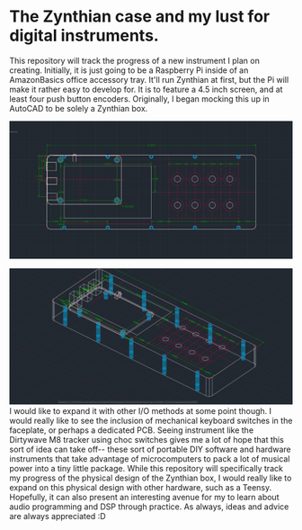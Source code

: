 # The Zynthian case and my lust for digital instruments.

This repository will track the progress of a new instrument I plan on creating. Initially, it is just going to be a Raspberry Pi inside of an AmazonBasics office accessory tray. It'll run Zynthian at first,  but the Pi will make it rather easy to develop for. It is to feature a 4.5 inch screen, and at least four push button encoders. Originally, I began mocking this up in AutoCAD to be solely a Zynthian box.

![image-20220324230209441](images/image-20220324230209441.png)

![image-20220324230833403](images/image-20220324230833403.png)
I would like to expand it with other I/O methods at some point though. I would really like to see the inclusion of mechanical keyboard switches in the faceplate, or perhaps a dedicated PCB. Seeing instrument like the Dirtywave M8 tracker using choc switches gives me a lot of hope that this sort of idea can take off-- these sort of portable DIY software and hardware instruments that take advantage of microcomputers to pack a lot of musical power into a tiny little package. While this repository will specifically track my progress of the physical design of the Zynthian box, I would really like to expand on this physical design with other hardware, such as a Teensy. Hopefully, it can also present an interesting avenue for my to learn about audio programming and DSP through practice. As always, ideas and advice are always appreciated :D
